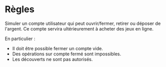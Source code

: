 # Règles

Simuler un compte utilisateur qui peut ouvrir/fermer, retirer ou déposer de l'argent.
Ce compte servira ultérieurement à acheter des jeux en ligne.

En particulier :  
* Il doit être possible fermer un compte vide.
* Des opérations sur compte fermé sont impossibles.
* Les découverts ne sont pas autorisés.


